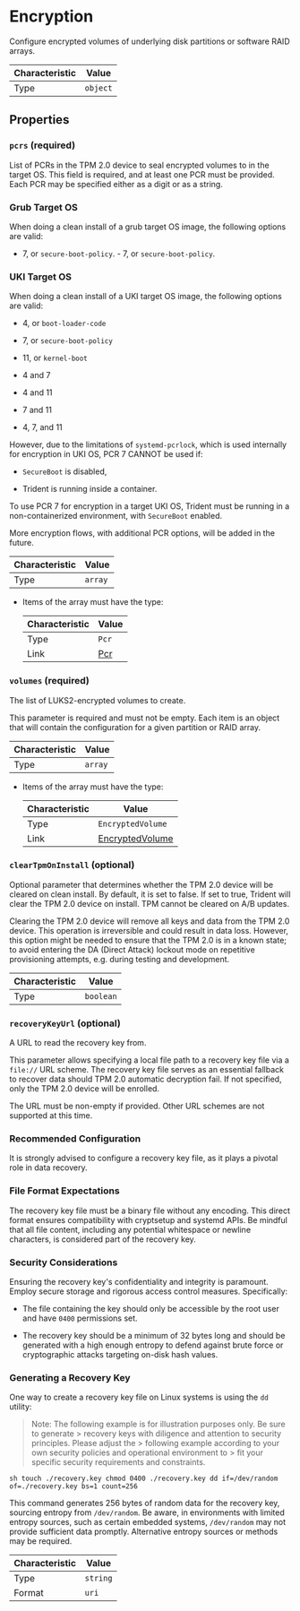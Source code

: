 <!-- THIS FILE IS AUTOMATICALLY GENERATED BY DOCBUILDER, DO NOT EDIT MANUALLY! -->

# Encryption

Configure encrypted volumes of underlying disk partitions or software RAID arrays.

| Characteristic | Value    |
| -------------- | -------- |
| Type           | `object` |

## Properties

### `pcrs` **<span>(required)</span>**

List of PCRs in the TPM 2.0 device to seal encrypted volumes to in the target OS. This field is required, and at least one PCR must be provided. Each PCR may be specified either as a digit or as a string.

### Grub Target OS

When doing a clean install of a grub target OS image, the following options are valid:

- 7, or `secure-boot-policy`. - 7, or `secure-boot-policy`.

### UKI Target OS

When doing a clean install of a UKI target OS image, the following options are valid:

- 4, or `boot-loader-code`

- 7, or `secure-boot-policy`

- 11, or `kernel-boot`

- 4 and 7

- 4 and 11

- 7 and 11

- 4, 7, and 11

However, due to the limitations of `systemd-pcrlock`, which is used internally for encryption in UKI OS, PCR 7 CANNOT be used if:

- `SecureBoot` is disabled,

- Trident is running inside a container.

To use PCR 7 for encryption in a target UKI OS, Trident must be running in a non-containerized environment, with `SecureBoot` enabled.

More encryption flows, with additional PCR options, will be added in the future.

| Characteristic | Value   |
| -------------- | ------- |
| Type           | `array` |

- Items of the array must have the type:

   | Characteristic | Value           |
   | -------------- | --------------- |
   | Type           | `Pcr`           |
   | Link           | [Pcr](./Pcr.md) |

### `volumes` **<span>(required)</span>**

The list of LUKS2-encrypted volumes to create.

This parameter is required and must not be empty. Each item is an object that will contain the configuration for a given partition or RAID array.

| Characteristic | Value   |
| -------------- | ------- |
| Type           | `array` |

- Items of the array must have the type:

   | Characteristic | Value                                   |
   | -------------- | --------------------------------------- |
   | Type           | `EncryptedVolume`                       |
   | Link           | [EncryptedVolume](./EncryptedVolume.md) |

### `clearTpmOnInstall` (optional)

Optional parameter that determines whether the TPM 2.0 device will be cleared on clean install. By default, it is set to false. If set to true, Trident will clear the TPM 2.0 device on install. TPM cannot be cleared on A/B updates.

Clearing the TPM 2.0 device will remove all keys and data from the TPM 2.0 device. This operation is irreversible and could result in data loss. However, this option might be needed to ensure that the TPM 2.0 is in a known state; to avoid entering the DA (Direct Attack) lockout mode on repetitive provisioning attempts, e.g. during testing and development.

| Characteristic | Value     |
| -------------- | --------- |
| Type           | `boolean` |

### `recoveryKeyUrl` (optional)

A URL to read the recovery key from.

This parameter allows specifying a local file path to a recovery key file via a `file://` URL scheme. The recovery key file serves as an essential fallback to recover data should TPM 2.0 automatic decryption fail. If not specified, only the TPM 2.0 device will be enrolled.

The URL must be non-empty if provided. Other URL schemes are not supported at this time.

### Recommended Configuration

It is strongly advised to configure a recovery key file, as it plays a pivotal role in data recovery.

### File Format Expectations

The recovery key file must be a binary file without any encoding. This direct format ensures compatibility with cryptsetup and systemd APIs. Be mindful that all file content, including any potential whitespace or newline characters, is considered part of the recovery key.

### Security Considerations

Ensuring the recovery key's confidentiality and integrity is paramount. Employ secure storage and rigorous access control measures. Specifically:

- The file containing the key should only be accessible by the root user and have `0400` permissions set.

- The recovery key should be a minimum of 32 bytes long and should be generated with a high enough entropy to defend against brute force or cryptographic attacks targeting on-disk hash values.

### Generating a Recovery Key

One way to create a recovery key file on Linux systems is using the `dd` utility:

> Note: The following example is for illustration purposes only. Be sure to generate > recovery keys with diligence and attention to security principles. Please adjust the > following example according to your own security policies and operational environment to > fit your specific security requirements and constraints.

```sh touch ./recovery.key chmod 0400 ./recovery.key dd if=/dev/random of=./recovery.key bs=1 count=256 ```

This command generates 256 bytes of random data for the recovery key, sourcing entropy from `/dev/random`. Be aware, in environments with limited entropy sources, such as certain embedded systems, `/dev/random` may not provide sufficient data promptly. Alternative entropy sources or methods may be required.

| Characteristic | Value    |
| -------------- | -------- |
| Type           | `string` |
| Format         | `uri`    |

